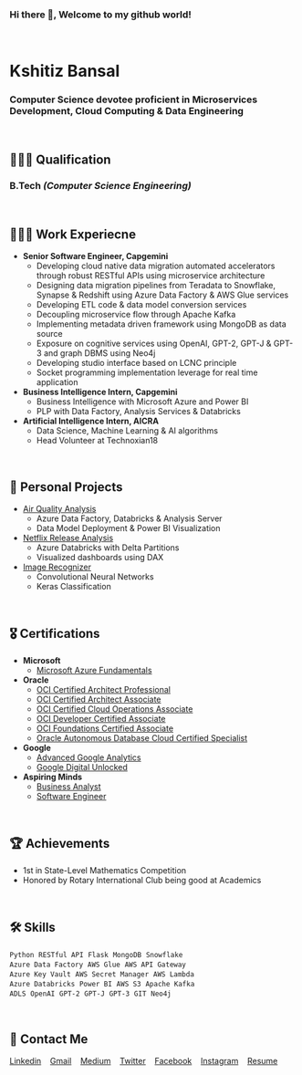 ### Hi there 👋, Welcome to my github world!

<br/>

# Kshitiz Bansal
### Computer Science devotee proficient in Microservices Development, Cloud Computing & Data Engineering

<br/>

## 👨🏻‍🎓 Qualification
### B.Tech *(Computer Science Engineering)*

<br/>

## 👨🏻‍💻 Work Experiecne
- **Senior Software Engineer, Capgemini**
  - Developing cloud native data migration automated accelerators through robust RESTful APIs using microservice architecture
  - Designing data migration pipelines from Teradata to Snowflake, Synapse & Redshift using Azure Data Factory & AWS Glue services
  - Developing ETL code & data model conversion services
  - Decoupling microservice flow through Apache Kafka
  - Implementing metadata driven framework using MongoDB as data source
  - Exposure on cognitive services using OpenAI, GPT-2, GPT-J & GPT-3 and graph DBMS using Neo4j
  - Developing studio interface based on LCNC principle
  - Socket programming implementation leverage for real time application
- **Business Intelligence Intern, Capgemini**
  - Business Intelligence with Microsoft Azure and Power BI
  - PLP with Data Factory, Analysis Services & Databricks
- **Artificial Intelligence Intern, AICRA**
  - Data Science, Machine Learning & AI algorithms
  - Head Volunteer at Technoxian18
  
<br/>

## 💼 Personal Projects
- [Air Quality Analysis](https://github.com/KshitizzB/Air-Quality-Analysis)
  - Azure Data Factory, Databricks & Analysis Server
  - Data Model Deployment & Power BI Visualization
- [Netflix Release Analysis](https://github.com/KshitizzB/Netflix-Release-Analysis)
  - Azure Databricks with Delta Partitions
  - Visualized dashboards using DAX
- [Image Recognizer](https://github.com/KshitizzB/Image-Recognition)
  - Convolutional Neural Networks
  - Keras Classification
  
<br/>

## 🎖 Certifications
- **Microsoft**
  - [Microsoft Azure Fundamentals]()
- **Oracle**
  - [OCI Certified Architect Professional](https://brm-certview.oracle.com/pls/certview/ecertificate?ssn=OC2022071&trackId=OCICAP2019OPN&key=f95a24b7dfd3ec8d522b854e8855246c4648ed0d)
  - [OCI Certified Architect Associate](https://brm-certview.oracle.com/pls/certview/ecertificate?ssn=OC2022071&trackId=OCSIAAS2019&key=43f97eb5af3a16e37df257ea8861b638b66e8c1f)
  - [OCI Certified Cloud Operations Associate](https://brm-certview.oracle.com/pls/certview/ecertificate?ssn=OC2022071&trackId=OCICCOA2019OPN&key=3fcc459dca039414ba6f73d27bb392e7295e6bc3)
  - [OCI Developer Certified Associate](https://brm-certview.oracle.com/pls/certview/ecertificate?ssn=OC2022071&trackId=OCIDA2020&key=070315ecbfeaebdbae84fc7d595a1a83e2b4ac21)
  - [OCI Foundations Certified Associate](https://brm-certview.oracle.com/pls/certview/ecertificate?ssn=OC2022071&trackId=OCIBF2020&key=96361ca23a76a5b4e1b57870bb1f2866ff2bf741)
  - [Oracle Autonomous Database Cloud Certified Specialist](https://brm-certview.oracle.com/pls/certview/ecertificate?ssn=OC2022071&trackId=OADB19-F&key=47814921e4629796b859aeae29d769b6c81db322)
- **Google**
  - [Advanced Google Analytics](https://analytics.google.com/analytics/academy/certificate/oJKMN5vzRjahgyTj39CDTA)
  - [Google Digital Unlocked](https://learndigital.withgoogle.com/digitalunlocked/course/digital-marketing/certificate.pdf)
- **Aspiring Minds**
  - [Business Analyst](https://www.myamcat.com/certificate/7503485/business-analyst/94)
  - [Software Engineer](https://www.myamcat.com/certificate/7503485/software-engineer---it-services/259)
  
<br/>

## 🏆 Achievements
- 1st in State-Level Mathematics Competition
- Honored by Rotary International Club being good at Academics

<br/>

## 🛠 Skills
`Python`&nbsp;&nbsp;`RESTful API`&nbsp;&nbsp;`Flask`&nbsp;&nbsp;`MongoDB`&nbsp;&nbsp;`Snowflake`<br/>
`Azure Data Factory`&nbsp;&nbsp;`AWS Glue`&nbsp;&nbsp;`AWS API Gateway`<br/>
`Azure Key Vault`&nbsp;&nbsp;`AWS Secret Manager`&nbsp;&nbsp;`AWS Lambda`<br/>
`Azure Databricks`&nbsp;&nbsp;`Power BI`&nbsp;&nbsp;`AWS S3`&nbsp;&nbsp;`Apache Kafka`<br/>
`ADLS`&nbsp;&nbsp;`OpenAI`&nbsp;&nbsp;`GPT-2`&nbsp;&nbsp;`GPT-J`&nbsp;&nbsp;`GPT-3`&nbsp;&nbsp;`GIT`&nbsp;&nbsp;`Neo4j`

<br/>

## 📩 Contact Me
[Linkedin](https://www.linkedin.com/in/kshitiz-bansal/)&nbsp;&nbsp;&nbsp;&nbsp;[Gmail](mailto:kshitizbansal9@gmail.com)&nbsp;&nbsp;&nbsp;&nbsp;[Medium](https://kshitizzb.medium.com/)&nbsp;&nbsp;&nbsp;&nbsp;[Twitter](https://twitter.com/kshitizz420)&nbsp;&nbsp;&nbsp;&nbsp;[Facebook](https://www.facebook.com/kshitizz420)&nbsp;&nbsp;&nbsp;&nbsp;[Instagram](https://www.instagram.com/kshitizz420)&nbsp;&nbsp;&nbsp;&nbsp;[Resume](https://drive.google.com/file/d/1VyF0IYytLZQhzQpnlG_atrha9V5cHgNq/view)
